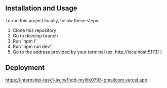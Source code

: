 ## Installation and Usage

To run this project locally, follow these steps:

1. Clone this repository
2. Go to develop branch
4. Run 'npm i'
5. Run 'npm run dev'
6. Go to the address provided by your terminal (ex. http://localhost:5173/ ) 

## Deployment

https://internship-task1-jwjtw1nqd-mylife0793-gmailcom.vercel.app
